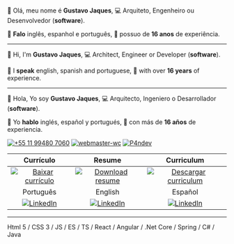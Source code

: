 
👋 Olá, meu nome é **Gustavo Jaques**,
💻 Arquiteto, Engenheiro ou Desenvolvedor (**software**).

💬 **Falo** inglês, espanhol e português,
💼 possuo de **16 anos** de experiência.

------------

👋 Hi, I'm **Gustavo Jaques**, 
💻 Architect, Engineer or Developer (**software**).

💬 I **speak** english, spanish and portuguese,
💼 with over **16 years** of experience.

------------

👋 Hola, Yo soy **Gustavo Jaques**,
💻 Arquitecto, Ingeniero o Desarrollador (**software**).

💬 Yo **hablo** inglés, español y portugués,
💼 con más de **16 años** de experiencia.

[![+55 11 99480 7060](https://img.shields.io/badge/WhatsApp-25D366?style=for-the-badge&logo=whatsapp&logoColor=white)](https://web.whatsapp.com/send?phone=5511994807060)
[![webmaster-wc](https://img.shields.io/badge/Skype-%2300AFF0.svg?style=for-the-badge&logo=Skype&logoColor=white)](https://join.skype.com/invite/ubuGDMyRNSXx)
[![P4ndev](https://img.shields.io/badge/Facebook-%231877F2.svg?style=for-the-badge&logo=Facebook&logoColor=white)](https://www.facebook.com/p4ndev)

|Currículo|Resume|Curriculum|
|:-:|:-:|:-:|
|[![Baixar currículo](https://img.shields.io/badge/Baixar-EC1C24.svg?style=for-the-badge&logo=Adobe%20Acrobat%20Reader&logoColor=white)](https://www.google.com.br)|[![Download resume](https://img.shields.io/badge/Download-EC1C24.svg?style=for-the-badge&logo=Adobe%20Acrobat%20Reader&logoColor=white)](https://www.google.com.br)|[![Descargar curriculum](https://img.shields.io/badge/Descargar-EC1C24.svg?style=for-the-badge&logo=Adobe%20Acrobat%20Reader&logoColor=white)](https://www.google.com.br)|
|Português|English|Español|
|[![LinkedIn](https://img.shields.io/badge/Português-%230077B5.svg?style=for-the-badge&logo=linkedin&logoColor=white)](https://www.linkedin.com/in/p4ndev/?locale=pt_BR)|[![LinkedIn](https://img.shields.io/badge/English-%230077B5.svg?style=for-the-badge&logo=linkedin&logoColor=white)](https://www.linkedin.com/in/p4ndev/?locale=en_US)|[![LinkedIn](https://img.shields.io/badge/Español-%230077B5.svg?style=for-the-badge&logo=linkedin&logoColor=white)](https://www.linkedin.com/in/p4ndev/?locale=es_ES)|

------------

Html 5 / CSS 3 / JS / ES / TS / React / Angular / .Net Core / Spring / C# / Java
